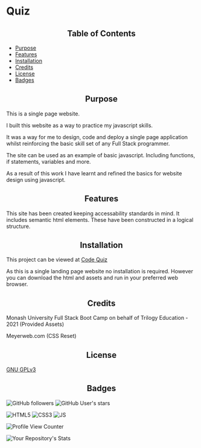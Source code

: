 # Quiz

<h2 style="text-align:center"> Table of Contents </h2>

- [Purpose](#Purpose)
- [Features](#Features)
- [Installation](#Installation)
- [Credits](#Credits)
- [License](#License)
- [Badges](#Badges)



## <h2 style="text-align:center" id="purpose">Purpose</h2>

This is a single page website.

I built this website as a way to practice my javascript skills. 

It was a way for me to design, code and deploy a single page application whilst reinforcing the basic skill set of any Full Stack programmer.

The site can be used as an example of basic javascript. Including functions, if statements, variables and more. 

As a result of this work I have learnt and refined the basics for website design using javascript.

## <h2 style="text-align:center" id="features">Features</h2>
This site has been created keeping accessability standards in mind.
It includes semantic html elements. These have been constructed in a logical structure. 


## <h2 style="text-align:center" id="installation">Installation</h2> 
This project can be viewed at [Code Quiz](https://spencerbadger.github.io/Code-Quiz/index.html)

As this is a single landing page website no installation is required. However you can download the html and assets and run in your preferred web browser.

## <h2 style="text-align:center" id="credits"> Credits</h2>
Monash University Full Stack Boot Camp on behalf of Trilogy Education - 2021 (Provided Assets)

Meyerweb.com (CSS Reset)

## <h2 style="text-align:center">License</h2>
[GNU GPLv3](https://choosealicense.com/licenses/gpl-3.0/)

## <h2 style="text-align:center">Badges</h2>
![GitHub followers](https://img.shields.io/github/followers/SpencerBadger?style=social)
![GitHub User's stars](https://img.shields.io/github/stars/SpencerBadger?style=social)

<img alt="HTML5" src="https://img.shields.io/badge/html5-%23E34F26.svg?style=for-the-badge&logo=html5&logoColor=white"/>
<img alt="CSS3" src="https://img.shields.io/badge/css3-%231572B6.svg?style=for-the-badge&logo=css3&logoColor=white"/>
<img alt="JS" src="https://img.shields.io/badge/JavaScript-F7DF1E?style=for-the-badge&logo=javascript&logoColor=black"/>

![Profile View Counter](https://komarev.com/ghpvc/?username=SpencerBadger)

![Your Repository's Stats](https://github-readme-stats.vercel.app/api?username=SpencerBadger&show_icons=true)